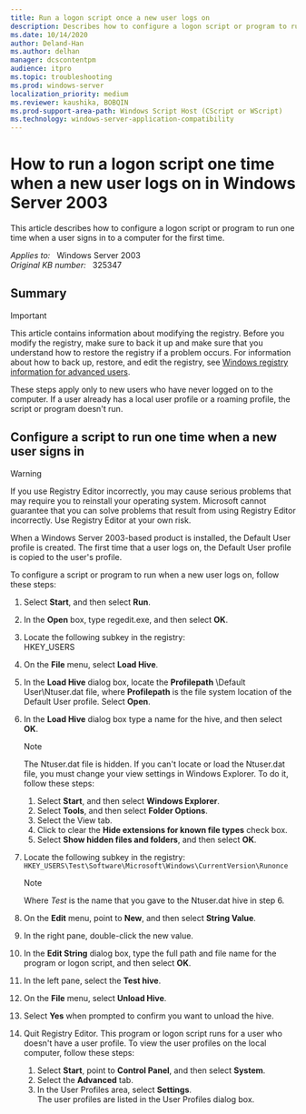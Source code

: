 ```yaml
---
title: Run a logon script once a new user logs on
description: Describes how to configure a logon script or program to run one time when a user signs in to a computer for the first time.
ms.date: 10/14/2020
author: Deland-Han 
ms.author: delhan
manager: dcscontentpm
audience: itpro
ms.topic: troubleshooting
ms.prod: windows-server
localization_priority: medium
ms.reviewer: kaushika, BOBQIN
ms.prod-support-area-path: Windows Script Host (CScript or WScript)
ms.technology: windows-server-application-compatibility
---
```

# How to run a logon script one time when a new user logs on in Windows Server 2003

This article describes how to configure a logon script or program to run one time when a user signs in to a computer for the first time.

_Applies to:_ &nbsp; Windows Server 2003  
_Original KB number:_ &nbsp; 325347

## Summary

> [!IMPORTANT]
> This article contains information about modifying the registry. Before you modify the registry, make sure to back it up and make sure that you understand how to restore the registry if a problem occurs. For information about how to back up, restore, and edit the registry, see [Windows registry information for advanced users](https://support.microsoft.com/help/256986).

These steps apply only to new users who have never logged on to the computer. If a user already has a local user profile or a roaming profile, the script or program doesn't run.

## Configure a script to run one time when a new user signs in

> [!WARNING]
> If you use Registry Editor incorrectly, you may cause serious problems that may require you to reinstall your operating system. Microsoft cannot guarantee that you can solve problems that result from using Registry Editor incorrectly. Use Registry Editor at your own risk.  

When a Windows Server 2003-based product is installed, the Default User profile is created. The first time that a user logs on, the Default User profile is copied to the user's profile.

To configure a script or program to run when a new user logs on, follow these steps:

1. Select **Start**, and then select **Run**.
2. In the **Open** box, type regedit.exe, and then select **OK**.
3. Locate the following subkey in the registry:  
    HKEY_USERS
4. On the **File** menu, select **Load Hive**.
5. In the **Load Hive** dialog box, locate the **Profilepath** \Default User\Ntuser.dat file, where **Profilepath** is the file system location of the Default User profile. Select **Open**.
6. In the **Load Hive** dialog box type a name for the hive, and then select **OK**.

    > [!NOTE]
    > The Ntuser.dat file is hidden. If you can't locate or load the Ntuser.dat file, you must change your view settings in Windows Explorer. To do it, follow these steps:

    1. Select **Start**, and then select **Windows Explorer**.
    2. Select **Tools**, and then select **Folder Options**.
    3. Select the View tab.
    4. Click to clear the **Hide extensions for known file types** check box.
    5. Select **Show hidden files and folders**, and then select **OK**.
7. Locate the following subkey in the registry:
    `HKEY_USERS\Test\Software\Microsoft\Windows\CurrentVersion\Runonce`
    > [!NOTE]
    > Where *Test* is the name that you gave to the Ntuser.dat hive in step 6.
8. On the **Edit** menu, point to **New**, and then select **String Value**.
9. In the right pane, double-click the new value.
10. In the **Edit String** dialog box, type the full path and file name for the program or logon script, and then select **OK**.
11. In the left pane, select the **Test hive**.
12. On the **File** menu, select **Unload Hive**.
13. Select **Yes** when prompted to confirm you want to unload the hive.
14. Quit Registry Editor. This program or logon script runs for a user who doesn't have a user profile. To view the user profiles on the local computer, follow these steps:

    1. Select **Start**, point to **Control Panel**, and then select **System**.
    2. Select the **Advanced** tab.
    3. In the User Profiles area, select **Settings**.  
        The user profiles are listed in the User Profiles dialog box.
